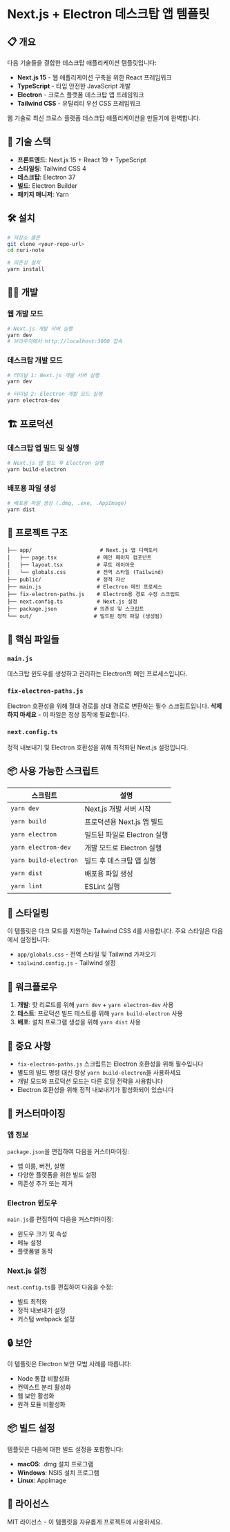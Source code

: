 # Next.js + Electron 데스크탑 앱 템플릿

## 📋 개요

다음 기술들을 결합한 데스크탑 애플리케이션 템플릿입니다:
- **Next.js 15** - 웹 애플리케이션 구축을 위한 React 프레임워크
- **TypeScript** - 타입 안전한 JavaScript 개발
- **Electron** - 크로스 플랫폼 데스크탑 앱 프레임워크
- **Tailwind CSS** - 유틸리티 우선 CSS 프레임워크

웹 기술로 최신 크로스 플랫폼 데스크탑 애플리케이션을 만들기에 완벽합니다.

## 🚀 기술 스택

- **프론트엔드**: Next.js 15 + React 19 + TypeScript
- **스타일링**: Tailwind CSS 4
- **데스크탑**: Electron 37
- **빌드**: Electron Builder
- **패키지 매니저**: Yarn

## 🛠️ 설치

```bash
# 저장소 클론
git clone <your-repo-url>
cd nuri-note

# 의존성 설치
yarn install
```

## 🏃‍♂️ 개발

### 웹 개발 모드
```bash
# Next.js 개발 서버 실행
yarn dev
# 브라우저에서 http://localhost:3000 접속
```

### 데스크탑 개발 모드
```bash
# 터미널 1: Next.js 개발 서버 실행
yarn dev

# 터미널 2: Electron 개발 모드 실행
yarn electron-dev
```

## 🏗️ 프로덕션

### 데스크탑 앱 빌드 및 실행
```bash
# Next.js 앱 빌드 후 Electron 실행
yarn build-electron
```

### 배포용 파일 생성
```bash
# 배포용 파일 생성 (.dmg, .exe, .AppImage)
yarn dist
```

## 📁 프로젝트 구조

```
├── app/                      # Next.js 앱 디렉토리
│   ├── page.tsx             # 메인 페이지 컴포넌트
│   ├── layout.tsx           # 루트 레이아웃
│   └── globals.css          # 전역 스타일 (Tailwind)
├── public/                  # 정적 자산
├── main.js                  # Electron 메인 프로세스
├── fix-electron-paths.js    # Electron용 경로 수정 스크립트
├── next.config.ts           # Next.js 설정
├── package.json            # 의존성 및 스크립트
└── out/                    # 빌드된 정적 파일 (생성됨)
```

## 🔧 핵심 파일들

### `main.js`
데스크탑 윈도우를 생성하고 관리하는 Electron의 메인 프로세스입니다.

### `fix-electron-paths.js`
Electron 호환성을 위해 절대 경로를 상대 경로로 변환하는 필수 스크립트입니다.
**삭제하지 마세요** - 이 파일은 정상 동작에 필요합니다.

### `next.config.ts`
정적 내보내기 및 Electron 호환성을 위해 최적화된 Next.js 설정입니다.

## 📦 사용 가능한 스크립트

| 스크립트 | 설명 |
|--------|------|
| `yarn dev` | Next.js 개발 서버 시작 |
| `yarn build` | 프로덕션용 Next.js 앱 빌드 |
| `yarn electron` | 빌드된 파일로 Electron 실행 |
| `yarn electron-dev` | 개발 모드로 Electron 실행 |
| `yarn build-electron` | 빌드 후 데스크탑 앱 실행 |
| `yarn dist` | 배포용 파일 생성 |
| `yarn lint` | ESLint 실행 |

## 🎨 스타일링

이 템플릿은 다크 모드를 지원하는 Tailwind CSS 4를 사용합니다. 주요 스타일은 다음에서 설정됩니다:
- `app/globals.css` - 전역 스타일 및 Tailwind 가져오기
- `tailwind.config.js` - Tailwind 설정

## 🔄 워크플로우

1. **개발**: 핫 리로드를 위해 `yarn dev` + `yarn electron-dev` 사용
2. **테스트**: 프로덕션 빌드 테스트를 위해 `yarn build-electron` 사용
3. **배포**: 설치 프로그램 생성을 위해 `yarn dist` 사용

## 🚨 중요 사항

- `fix-electron-paths.js` 스크립트는 Electron 호환성을 위해 필수입니다
- 별도의 빌드 명령 대신 항상 `yarn build-electron`을 사용하세요
- 개발 모드와 프로덕션 모드는 다른 로딩 전략을 사용합니다
- Electron 호환성을 위해 정적 내보내기가 활성화되어 있습니다

## 📝 커스터마이징

### 앱 정보
`package.json`을 편집하여 다음을 커스터마이징:
- 앱 이름, 버전, 설명
- 다양한 플랫폼을 위한 빌드 설정
- 의존성 추가 또는 제거

### Electron 윈도우
`main.js`를 편집하여 다음을 커스터마이징:
- 윈도우 크기 및 속성
- 메뉴 설정
- 플랫폼별 동작

### Next.js 설정
`next.config.ts`를 편집하여 다음을 수정:
- 빌드 최적화
- 정적 내보내기 설정
- 커스텀 webpack 설정

## 🔒 보안

이 템플릿은 Electron 보안 모범 사례를 따릅니다:
- Node 통합 비활성화
- 컨텍스트 분리 활성화
- 웹 보안 활성화
- 원격 모듈 비활성화

## 📦 빌드 설정

템플릿은 다음에 대한 빌드 설정을 포함합니다:
- **macOS**: .dmg 설치 프로그램
- **Windows**: NSIS 설치 프로그램
- **Linux**: AppImage

## 📄 라이선스

MIT 라이선스 - 이 템플릿을 자유롭게 프로젝트에 사용하세요.
